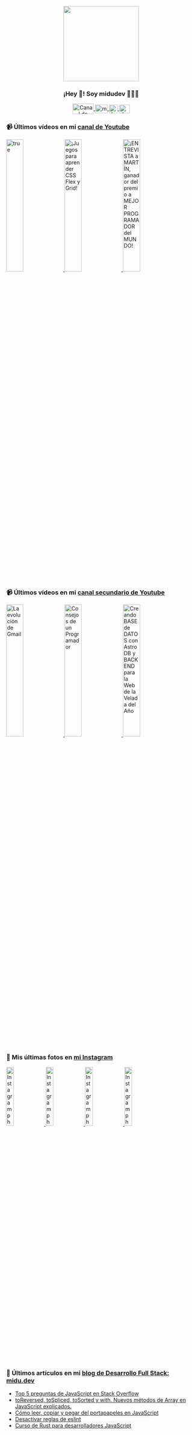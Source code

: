 <p align="center" width="300">
   <img align="center" width="200" src="https://user-images.githubusercontent.com/1561955/106762302-fda9de00-6635-11eb-99be-3ef744e60c0e.png" />
   <h3 align="center">¡Hey 👋! Soy midudev 👨🏻‍💻</h3>
</p>

<p align="center">
   <a href="https://twitch.tv/midudev" target="blank">
    <img align="center" src="https://upload.wikimedia.org/wikipedia/commons/c/ce/Twitch_logo_2019.svg" alt="Canal de Twitch de midudev" height="28px" width="56px" />
  </a>
  <span style="width: 8px;"> </span>
   <a href="https://youtube.com/midudev" target="blank">
    <img align="center" src="https://upload.wikimedia.org/wikipedia/commons/0/09/YouTube_full-color_icon_%282017%29.svg" alt="midudev" height="23px" width="33px" />
  </a>
  <span style="width: 8px;"> </span>
  <a href="https://instagram.com/midu.dev" target="blank">
    <img align="center" src="https://upload.wikimedia.org/wikipedia/commons/e/e7/Instagram_logo_2016.svg" alt="Canal de Instagram de midu.dev" height="23px" width="23px" />
  </a>
  <span style="width: 8px;"> </span>
  <a href="https://twitter.com/midudev" target="blank">
    <img align="center" src="https://upload.wikimedia.org/wikipedia/commons/thumb/6/6f/Logo_of_Twitter.svg/2491px-Logo_of_Twitter.svg.png" alt="Canal de Twitter de midudev" height="23px" width="28px" />
  </a>
</p>

### 📹 Últimos vídeos en mi [canal de Youtube](https://youtube.com/midudev?sub_confirmation=1)

<a href='https://youtu.be/DCDE3MMbu1E' target='_blank'>
  <img width='30%' src='https://img.youtube.com/vi/DCDE3MMbu1E/mqdefault.jpg' alt='true' />
</a>
<a href='https://youtu.be/J60YlqxWPXI' target='_blank'>
  <img width='30%' src='https://img.youtube.com/vi/J60YlqxWPXI/mqdefault.jpg' alt='¡Juegos para aprender CSS Flex y Grid!' />
</a>
<a href='https://youtu.be/GD36Qfn3GRo' target='_blank'>
  <img width='30%' src='https://img.youtube.com/vi/GD36Qfn3GRo/mqdefault.jpg' alt='¡ENTREVISTA a MARTÍN, ganador del premio a MEJOR PROGRAMADOR del MUNDO!' />
</a>

### 📹 Últimos vídeos en mi [canal secundario de Youtube](https://youtube.com/midulive?sub_confirmation=1)

<a href='https://youtu.be/4bzc-qxQKFg' target='_blank'>
  <img width='30%' src='https://img.youtube.com/vi/4bzc-qxQKFg/mqdefault.jpg' alt='La evolución de Gmail' />
</a>
<a href='https://youtu.be/lugbRprOzyI' target='_blank'>
  <img width='30%' src='https://img.youtube.com/vi/lugbRprOzyI/mqdefault.jpg' alt='Consejos de un Programador' />
</a>
<a href='https://youtu.be/Lr5TRr4iQ7Y' target='_blank'>
  <img width='30%' src='https://img.youtube.com/vi/Lr5TRr4iQ7Y/mqdefault.jpg' alt='Creando BASE de DATOS con Astro DB y BACKEND para la Web de la Velada del Año' />
</a>

### 📸 Mis últimas fotos en [mi Instagram](https://instagram.com/midu.dev)

<a href='https://instagram.com/p/C0CN7G_tqtL' target='_blank'>
  <img width='20%' src='https://instagram.fkiv3-1.fna.fbcdn.net/v/t51.29350-15/404570989_310584011839619_4181433579164759611_n.jpg?stp=dst-jpg_e15_fr_p1080x1080&_nc_ht=instagram.fkiv3-1.fna.fbcdn.net&_nc_cat=111&_nc_ohc=sPgIMUq8YxsAb6zx1SE&edm=APU89FABAAAA&ccb=7-5&oh=00_AfAMDIDbCAt65VqvhPP501an_lu3AFv2OhwpngIDWvr5IQ&oe=6612BD9D&_nc_sid=bc0c2c' alt='Instagram photo' />
</a>
<a href='https://instagram.com/p/C5Y-EejIfIB' target='_blank'>
  <img width='20%' src='https://instagram.fkiv3-1.fna.fbcdn.net/v/t51.29350-15/434427069_725644573099025_2734045661087601970_n.jpg?stp=dst-jpg_e15_fr_p1080x1080&_nc_ht=instagram.fkiv3-1.fna.fbcdn.net&_nc_cat=105&_nc_ohc=VPGsIzChp9sAb6UPIrl&edm=APU89FABAAAA&ccb=7-5&oh=00_AfDxcAbzEJhRC3RorDt7SE9ya7gDotLkeDlPsCGs4l0OVg&oe=6612C35B&_nc_sid=bc0c2c' alt='Instagram photo' />
</a>
<a href='https://instagram.com/p/C5WL3a9tQEN' target='_blank'>
  <img width='20%' src='https://instagram.fkiv3-1.fna.fbcdn.net/v/t39.30808-6/434726408_18225168097277303_8030611068180433914_n.jpg?stp=dst-jpg_e15&_nc_ht=instagram.fkiv3-1.fna.fbcdn.net&_nc_cat=1&_nc_ohc=edCJO6J0eXUAb7wewbf&edm=APU89FAAAAAA&ccb=7-5&oh=00_AfAp6hQjAH4FHJFQP4hMZCfmuSJADlz3H-QwP3KCrAZtNA&oe=66169A1A&_nc_sid=bc0c2c' alt='Instagram photo' />
</a>
<a href='https://instagram.com/p/C5TgXYOsM-I' target='_blank'>
  <img width='20%' src='https://instagram.fkiv3-1.fna.fbcdn.net/v/t51.29350-15/434151383_1422205528395049_5599808269585944800_n.jpg?stp=dst-jpg_e15_fr_p1080x1080&_nc_ht=instagram.fkiv3-1.fna.fbcdn.net&_nc_cat=101&_nc_ohc=pHjMw3XBsmUAb7rUUC0&edm=APU89FABAAAA&ccb=7-5&oh=00_AfB6z9XRnkMq-OvKbOg9UO8CIXGJVRe7vG8NEggZtLAepw&oe=66129BEF&_nc_sid=bc0c2c' alt='Instagram photo' />
</a>

### 📝 Últimos artículos en mi [blog de Desarrollo Full Stack: midu.dev](https://midu.dev)
- [Top 5 preguntas de JavaScript en Stack Overflow](https://midu.dev/top-5-preguntas-javascript-stack-overflow/)
- [toReversed, toSpliced, toSorted y with. Nuevos métodos de Array en JavaScript explicados.](https://midu.dev/to-reversed-to-spliced-to-sorted-with/)
- [Cómo leer, copiar y pegar del portapapeles en JavaScript](https://midu.dev/leer-copiar-pegar-portapapeles-javascript/)
- [Desactivar reglas de eslint](https://midu.dev/desactivar-reglas-eslint/)
- [Curso de Rust para desarrolladores JavaScript](https://midu.dev/rust-para-desarrolladores-javascript/)